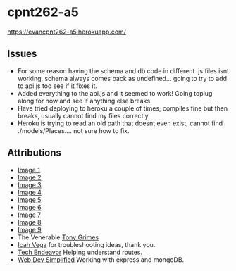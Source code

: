 # cpnt262-a5
https://evancpnt262-a5.herokuapp.com/
## Issues
- For some reason having the schema and db code in different .js files isnt working, schema always comes back as undefined... going to try to add to api.js too see if it fixes it.
- Added everything to the api.js and it seemed to work! Going toplug along for now and see if anything else breaks.
- Have tried deploying to heroku a couple of times, compiles fine but then breaks, usually cannot find my files correctly.
- Heroku is trying to read an old path that doesnt even exist, cannot find ./models/Places.... not sure how to fix.

## Attributions
- [Image 1](https://pixabay.com/photos/city-buildings-architecture-towers-336708/)
- [Image 2](https://pixabay.com/photos/canal-venice-italy-water-river-1209808/)
- [Image 3](https://pixabay.com/photos/santorini-greece-buildings-houses-416136/)
- [Image 4](https://pixabay.com/photos/vaulted-cellar-tunnel-arches-keller-24739/)
- [Image 5](https://pixabay.com/photos/mosque-abu-dhabi-to-travel-white-615415/)
- [Image 6](https://pixabay.com/photos/street-architecture-city-road-3453557/) 
- [Image 7](https://pixabay.com/photos/palace-london-parliament-big-ben-530055/)
- [Image 8](https://pixabay.com/photos/greece-parthenon-temple-ruins-1594689/)
- [Image 9](https://pixabay.com/photos/pedestrians-crossing-traffic-1853552/)
- The Venerable [Tony Grimes](https://github.com/sait-wbdv/in-class/tree/main/cpnt262)
- [Icah Vega](https://github.com/Icahpv) for troubleshooting ideas, thank you.
- [Tech Endeavor](https://www.youtube.com/watch?v=DBFIp1kIqMs&ab_channel=TechEndeavor) Helping understand routes.
- [Web Dev Simplified](https://www.youtube.com/watch?v=fgTGADljAeg&ab_channel=WebDevSimplified) Working with express and mongoDB.